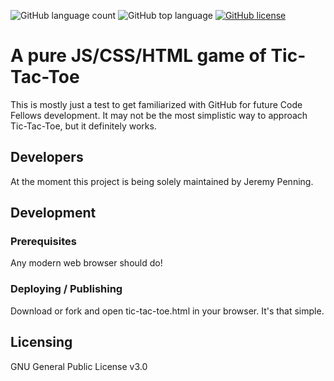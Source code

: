 ![GitHub language count](https://img.shields.io/github/languages/count/pixeljava/tic-tac-toe) ![GitHub top language](https://img.shields.io/github/languages/top/pixeljava/tic-tac-toe) [![GitHub license](https://img.shields.io/badge/license-MIT-blue.svg?style=flat-square)](https://github.com/your/your-project/blob/master/LICENSE)
# A pure JS/CSS/HTML game of Tic-Tac-Toe

This is mostly just a test to get familiarized with GitHub for future Code Fellows development.
It may not be the most simplistic way to approach Tic-Tac-Toe, but it definitely works.

## Developers
At the moment this project is being solely maintained by Jeremy Penning.

## Development

### Prerequisites
Any modern web browser should do!

### Deploying / Publishing
Download or fork and open tic-tac-toe.html in your browser. It's that simple.

## Licensing
GNU General Public License v3.0
